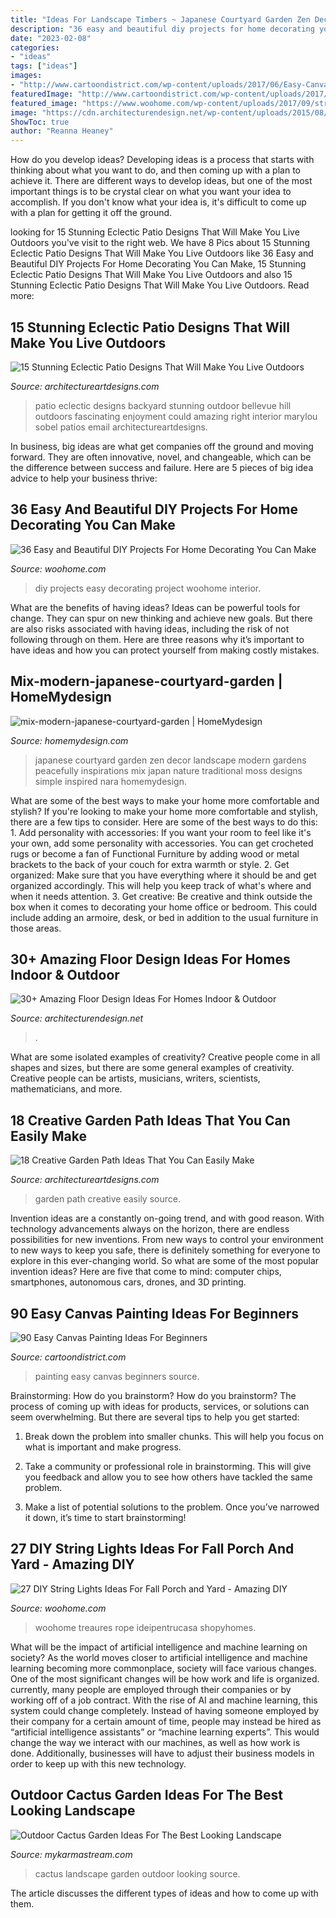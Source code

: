 ```yaml
---
title: "Ideas For Landscape Timbers ~ Japanese Courtyard Garden Zen Decor Landscape Modern Gardens Peacefully Inspirations Mix Japan Nature Traditional Moss Designs Simple Inspired Nara Homemydesign"
description: "36 easy and beautiful diy projects for home decorating you can make"
date: "2023-02-08"
categories:
- "ideas"
tags: ["ideas"]
images:
- "http://www.cartoondistrict.com/wp-content/uploads/2017/06/Easy-Canvas-Painting-Ideas-For-Beginners0201.jpg"
featuredImage: "http://www.cartoondistrict.com/wp-content/uploads/2017/06/Easy-Canvas-Painting-Ideas-For-Beginners0201.jpg"
featured_image: "https://www.woohome.com/wp-content/uploads/2017/09/string-lighting-ideas-for-Fall-yard-and-garden-7.jpg"
image: "https://cdn.architecturendesign.net/wp-content/uploads/2015/08/AD-Indoor-Outdoor-Floor-Design-Ideas-21.jpg"
ShowToc: true
author: "Reanna Heaney"
---
```



How do you develop ideas?
Developing ideas is a process that starts with thinking about what you want to do, and then coming up with a plan to achieve it. There are different ways to develop ideas, but one of the most important things is to be crystal clear on what you want your idea to accomplish. If you don't know what your idea is, it's difficult to come up with a plan for getting it off the ground.

	

		
looking for 15 Stunning Eclectic Patio Designs That Will Make You Live Outdoors you've visit to the right web. We have 8 Pics about 15 Stunning Eclectic Patio Designs That Will Make You Live Outdoors like 36 Easy and Beautiful DIY Projects For Home Decorating You Can Make, 15 Stunning Eclectic Patio Designs That Will Make You Live Outdoors and also 15 Stunning Eclectic Patio Designs That Will Make You Live Outdoors. Read more:
		
    
## 15 Stunning Eclectic Patio Designs That Will Make You Live Outdoors

<img loading=lazy src="https://www.architectureartdesigns.com/wp-content/uploads/2016/12/15-Stunning-Eclectic-Patio-Designs-That-Will-Make-You-Live-Outdoors-9-630x945.jpg" onerror="this.onerror=null;this.src='https://tse3.mm.bing.net/th?id=OIP.mmSCxWU-YDS8bUdJrhu4ywHaLH&amp;pid=15.1';" alt="15 Stunning Eclectic Patio Designs That Will Make You Live Outdoors">

_Source: architectureartdesigns.com_

>patio eclectic designs backyard stunning outdoor bellevue hill outdoors fascinating enjoyment could amazing right interior marylou sobel patios email architectureartdesigns. 

	

In business, big ideas are what get companies off the ground and moving forward. They are often innovative, novel, and changeable, which can be the difference between success and failure. Here are 5 pieces of big idea advice to help your business thrive:

    
## 36 Easy And Beautiful DIY Projects For Home Decorating You Can Make

<img loading=lazy src="http://www.woohome.com/wp-content/uploads/2015/01/DIY-project-for-homedecor-woohome-14.jpg" onerror="this.onerror=null;this.src='https://tse4.mm.bing.net/th?id=OIP._B4-jDxSS3XY0BxJLHy2rQHaKo&amp;pid=15.1';" alt="36 Easy and Beautiful DIY Projects For Home Decorating You Can Make">

_Source: woohome.com_

>diy projects easy decorating project woohome interior. 

	

What are the benefits of having ideas?
Ideas can be powerful tools for change. They can spur on new thinking and achieve new goals. But there are also risks associated with having ideas, including the risk of not following through on them. Here are three reasons why it’s important to have ideas and how you can protect yourself from making costly mistakes.

    
## Mix-modern-japanese-courtyard-garden | HomeMydesign

<img loading=lazy src="https://homemydesign.com/wp-content/uploads/2019/07/mix-modern-japanese-courtyard-garden.jpg" onerror="this.onerror=null;this.src='https://tse1.mm.bing.net/th?id=OIP.XrbvRCL5fiWUaUUua5lFFAHaLH&amp;pid=15.1';" alt="mix-modern-japanese-courtyard-garden | HomeMydesign">

_Source: homemydesign.com_

>japanese courtyard garden zen decor landscape modern gardens peacefully inspirations mix japan nature traditional moss designs simple inspired nara homemydesign. 

	

What are some of the best ways to make your home more comfortable and stylish?
If you're looking to make your home more comfortable and stylish, there are a few tips to consider. Here are some of the best ways to do this: 1. Add personality with accessories: If you want your room to feel like it's your own, add some personality with accessories. You can get crocheted rugs or become a fan of Functional Furniture by adding wood or metal brackets to the back of your couch for extra warmth or style. 2. Get organized: Make sure that you have everything where it should be and get organized accordingly. This will help you keep track of what's where and when it needs attention. 3. Get creative: Be creative and think outside the box when it comes to decorating your home office or bedroom. This could include adding an armoire, desk, or bed in addition to the usual furniture in those areas. 
    
## 30+ Amazing Floor Design Ideas For Homes Indoor &amp; Outdoor

<img loading=lazy src="https://cdn.architecturendesign.net/wp-content/uploads/2015/08/AD-Indoor-Outdoor-Floor-Design-Ideas-21.jpg" onerror="this.onerror=null;this.src='https://tse4.mm.bing.net/th?id=OIP.K8DN2tCv0pbdZ-JeeS_u-gHaLH&amp;pid=15.1';" alt="30+ Amazing Floor Design Ideas For Homes Indoor &amp; Outdoor">

_Source: architecturendesign.net_

>. 

	

What are some isolated examples of creativity?
Creative people come in all shapes and sizes, but there are some general examples of creativity. Creative people can be artists, musicians, writers, scientists, mathematicians, and more.

    
## 18 Creative Garden Path Ideas That You Can Easily Make

<img loading=lazy src="https://www.architectureartdesigns.com/wp-content/uploads/2016/05/1-26.jpg" onerror="this.onerror=null;this.src='https://tse4.mm.bing.net/th?id=OIP.-kD94B89xws6fi0HhV2xTgDHEs&amp;pid=15.1';" alt="18 Creative Garden Path Ideas That You Can Easily Make">

_Source: architectureartdesigns.com_

>garden path creative easily source. 

	

Invention ideas are a constantly on-going trend, and with good reason. With technology advancements always on the horizon, there are endless possibilities for new inventions. From new ways to control your environment to new ways to keep you safe, there is definitely something for everyone to explore in this ever-changing world. So what are some of the most popular invention ideas? Here are five that come to mind: computer chips, smartphones, autonomous cars, drones, and 3D printing.

    
## 90 Easy Canvas Painting Ideas For Beginners

<img loading=lazy src="http://www.cartoondistrict.com/wp-content/uploads/2017/06/Easy-Canvas-Painting-Ideas-For-Beginners0201.jpg" onerror="this.onerror=null;this.src='https://tse2.mm.bing.net/th?id=OIP.hI1Tv4Y6Y5t2unCN60fbQgHaLc&amp;pid=15.1';" alt="90 Easy Canvas Painting Ideas For Beginners">

_Source: cartoondistrict.com_

>painting easy canvas beginners source. 

	

Brainstorming: How do you brainstorm?
How do you brainstorm? The process of coming up with ideas for products, services, or solutions can seem overwhelming. But there are several tips to help you get started:
1. Break down the problem into smaller chunks. This will help you focus on what is important and make progress.

2. Take a community or professional role in brainstorming. This will give you feedback and allow you to see how others have tackled the same problem.

3. Make a list of potential solutions to the problem. Once you’ve narrowed it down, it’s time to start brainstorming!

    
## 27 DIY String Lights Ideas For Fall Porch And Yard - Amazing DIY

<img loading=lazy src="https://www.woohome.com/wp-content/uploads/2017/09/string-lighting-ideas-for-Fall-yard-and-garden-7.jpg" onerror="this.onerror=null;this.src='https://tse4.mm.bing.net/th?id=OIP.T5G_kdl1xE-TqatAaRezYgHaLD&amp;pid=15.1';" alt="27 DIY String Lights Ideas For Fall Porch and Yard - Amazing DIY">

_Source: woohome.com_

>woohome treaures rope ideipentrucasa shopyhomes. 

	

What will be the impact of artificial intelligence and machine learning on society?
As the world moves closer to artificial intelligence and machine learning becoming more commonplace, society will face various changes. One of the most significant changes will be how work and life is organized. currently, many people are employed through their companies or by working off of a job contract. With the rise of AI and machine learning, this system could change completely. Instead of having someone employed by their company for a certain amount of time, people may instead be hired as “artificial intelligence assistants” or “machine learning experts”. This would change the way we interact with our machines, as well as how work is done. Additionally, businesses will have to adjust their business models in order to keep up with this new technology.

    
## Outdoor Cactus Garden Ideas For The Best Looking Landscape

<img loading=lazy src="https://mykarmastream.com/wp-content/uploads/2017/08/cactus-garden-9.jpg" onerror="this.onerror=null;this.src='https://tse4.mm.bing.net/th?id=OIP.JfxXK4EJu5kD7aKDXvW0RQHaLI&amp;pid=15.1';" alt="Outdoor Cactus Garden Ideas For The Best Looking Landscape">

_Source: mykarmastream.com_

>cactus landscape garden outdoor looking source. 

	

The article discusses the different types of ideas and how to come up with them.

